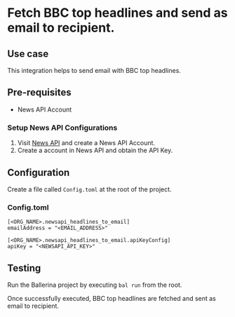 # Fetch BBC top headlines and send as email to recipient.

## Use case
This integration helps to send email with BBC top headlines.

## Pre-requisites
* News API Account

### Setup News API Configurations
1. Visit [News API](https://newsapi.org/register) and create a News API Account.
2. Create a account in News API and obtain the API Key.

## Configuration
Create a file called `Config.toml` at the root of the project.

### Config.toml 

```
[<ORG_NAME>.newsapi_headlines_to_email]
emailAddress = "<EMAIL_ADDRESS>"

[<ORG_NAME>.newsapi_headlines_to_email.apiKeyConfig]
apiKey = "<NEWSAPI_API_KEY>"
```

## Testing
Run the Ballerina project by executing `bal run` from the root.

Once successfully executed, BBC top headlines are fetched and sent as email to recipient.  
